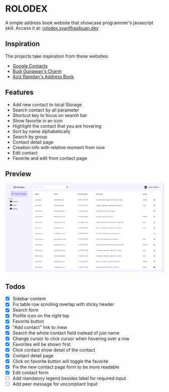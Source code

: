# ROLODEX

A simple address book website that showcase programmer's javascript skill.
Access it at: [rolodex.syarifhasibuan.dev](https://rolodex.syarifhasibuan.dev)

## Inspiration

The projects take inspiration from these websites:

-   [Google Contacts](https://contacts.google.com)
-   [Budi Gunawan's Charm](https://charm.budigunawan.com)
-   [Aziz Ramdan's Address Book](https://bearmentor-address-book.azizramdan.id)

## Features

-   Add new contact to local Storage
-   Search contact by all parameter
-   Shortcut key to focus on search bar
-   Show favorite in an icon
-   Highlight the contact that you are hovering
-   Sort by name alphabetically
-   Search by group
-   Contact detail page
-   Creation info with relative moment from now
-   Edit contact
-   Favorite and edit from contact page

## Preview

![Preview](resources/preview.png)

## Todos

-   [x] Sidebar content
-   [x] Fix table row scrolling overlap with sticky header
-   [x] Search form
-   [x] Profile icon on the right top
-   [x] Favorite button
-   [x] "Add contact" link to /new
-   [x] Search the whole contact field instead of just name
-   [x] Change cursor to click cursor when hovering over a row
-   [x] Favorites will be shown first
-   [x] Click contact show detail of the contact
-   [x] Contact detail page
-   [x] Click on favorite button will toggle the favorite
-   [x] Fix the new contact page form to be more readable
-   [x] Edit contact form
-   [ ] Add mandatory legend besides label for required input
-   [ ] Add peer message for uncompliant Input
